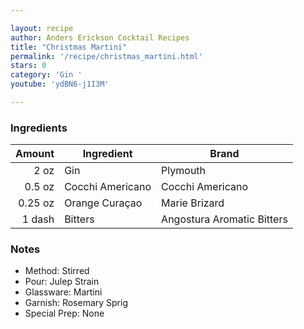 ```yaml
---

layout: recipe
author: Anders Erickson Cocktail Recipes
title: "Christmas Martini"
permalink: '/recipe/christmas_martini.html'
stars: 0
category: 'Gin '
youtube: 'ydBN6-j1I3M'

---
```


### Ingredients

| Amount  | Ingredient               | Brand           |
| ------: | ---------------- | -------------------------- |
|    2 oz | Gin              | Plymouth                   |
|  0.5 oz | Cocchi Americano | Cocchi Americano           |
| 0.25 oz | Orange Curaçao   | Marie Brizard              |
|  1 dash | Bitters          | Angostura Aromatic Bitters |

### Notes

- Method: Stirred
- Pour: Julep Strain
- Glassware: Martini
- Garnish: Rosemary Sprig
- Special Prep: None

